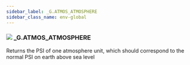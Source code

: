 ```yaml
---
sidebar_label: _G.ATMOS_ATMOSPHERE
sidebar_class_name: env-global
---
```


### ![](/img/wiki/global.png) **_G**.ATMOS_ATMOSPHERE
Returns the PSI of one atmosphere unit, which should correspond to the normal PSI on earth above sea level<br/>
